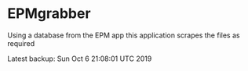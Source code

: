 # EPMgrabber
Using a database from the EPM app this application scrapes the files as required


Latest backup: Sun Oct 6 21:08:01 UTC 2019
